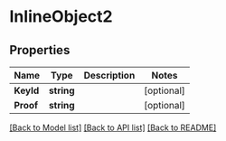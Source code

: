 # InlineObject2

## Properties

Name | Type | Description | Notes
------------ | ------------- | ------------- | -------------
**KeyId** | **string** |  | [optional] 
**Proof** | **string** |  | [optional] 

[[Back to Model list]](../README.md#documentation-for-models) [[Back to API list]](../README.md#documentation-for-api-endpoints) [[Back to README]](../README.md)


